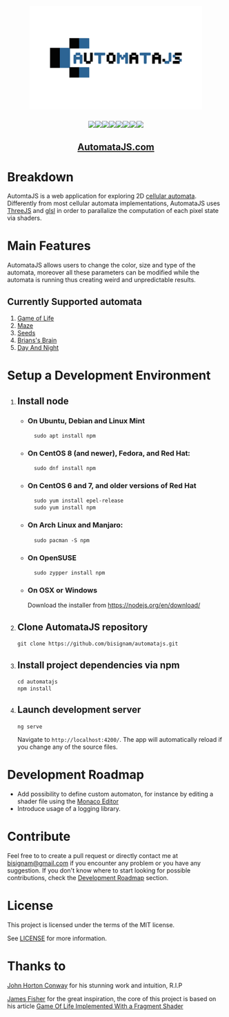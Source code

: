 <h1 align="center">
  <img src="./src/assets/automatajs.svg" width="400" alt="stacklogo" />
</h1>

<div align="center"><img width="55" src="https://raw.githubusercontent.com/gilbarbara/logos/master/logos/angular-icon.svg"/><img width="55" src="https://raw.githubusercontent.com/gilbarbara/logos/master/logos/bootstrap.svg"/><img width="55" src="https://raw.githubusercontent.com/gilbarbara/logos/master/logos/jasmine.svg"/><img width="55" src="https://raw.githubusercontent.com/gilbarbara/logos/master/logos/javascript.svg"/><img width="55" src="https://raw.githubusercontent.com/gilbarbara/logos/master/logos/karma.svg"/><img width="55" src="https://raw.githubusercontent.com/gilbarbara/logos/master/logos/prettier.svg"/><img width="55" src="https://raw.githubusercontent.com/gilbarbara/logos/master/logos/protactor.svg"/><img width="55" src="https://raw.githubusercontent.com/gilbarbara/logos/master/logos/typescript-icon.svg"/></div>

<h2 align="center">
  <a href="https://automatajs.com/">AutomataJS.com</a>
</h2>

# Breakdown

AutomtaJS is a web application for exploring 2D [cellular automata](https://en.wikipedia.org/wiki/Cellular_automaton).
Differently from most cellular automata implementations, AutomataJS uses [ThreeJS](https://github.com/mrdoob/three.js/) and [glsl](https://en.wikipedia.org/wiki/OpenGL_Shading_Language) in order to parallalize the computation of each pixel state via shaders.

# Main Features

AutomataJS allows users to change the color, size and type of the automata,
moreover all these parameters can be modified while the automata is running thus creating weird and unpredictable results.

## Currently Supported automata

1. [Game of Life](https://en.wikipedia.org/wiki/Conway%27s_Game_of_Life)
2. [Maze](https://www.conwaylife.com/wiki/OCA:Maze)
3. [Seeds](<https://en.wikipedia.org/wiki/Seeds_(cellular_automaton)>)
4. [Brians's Brain](https://en.wikipedia.org/wiki/Brian%27s_Brain)
5. [Day And Night](<https://en.wikipedia.org/wiki/Day_and_Night_(cellular_automaton)>)

# Setup a Development Environment

1.  ## Install node

    - ### On Ubuntu, Debian and Linux Mint
            sudo apt install npm
    - ### On CentOS 8 (and newer), Fedora, and Red Hat:

            sudo dnf install npm

    - ### On CentOS 6 and 7, and older versions of Red Hat

            sudo yum install epel-release
            sudo yum install npm

    - ### On Arch Linux and Manjaro:

            sudo pacman -S npm

    - ### On OpenSUSE

            sudo zypper install npm

    - ### On OSX or Windows

      Download the installer from https://nodejs.org/en/download/

2.  ## Clone AutomataJS repository

        git clone https://github.com/bisignam/automatajs.git

3.  ## Install project dependencies via npm

        cd automatajs
        npm install

4.  ## Launch development server

        ng serve

    Navigate to `http://localhost:4200/`. The app will automatically reload if you change any of the source files.

# Development Roadmap

- Add possibility to define custom automaton, for instance by editing a shader file using the [Monaco Editor](https://github.com/Microsoft/monaco-editor)
- Introduce usage of a logging library.

# Contribute

Feel free to to create a pull request or directly contact me at bisignam@gmail.com if you encounter any problem or you have any suggestion.
If you don't know where to start looking for possible contributions, check the [Development Roadmap](##development-roadmap) section.

# License

This project is licensed under the terms of the MIT license.

See [LICENSE](LICENSE) for more information.

# Thanks to

[John Horton Conway](https://en.wikipedia.org/wiki/John_Horton_Conway) for his stunning work and intuition, R.I.P

[James Fisher](https://jameshfisher.com/) for the great inspiration, the core of this project is based on his article [Game Of Life Implemented With a Fragment Shader](https://jameshfisher.com/2017/10/22/webgl-game-of-life/)

